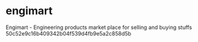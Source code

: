 


# engimart
Engimart - Engineering products market place for selling and buying  stuffs
 50c52e9c16b409342b04f539d4fb9e5a2c858d5b
